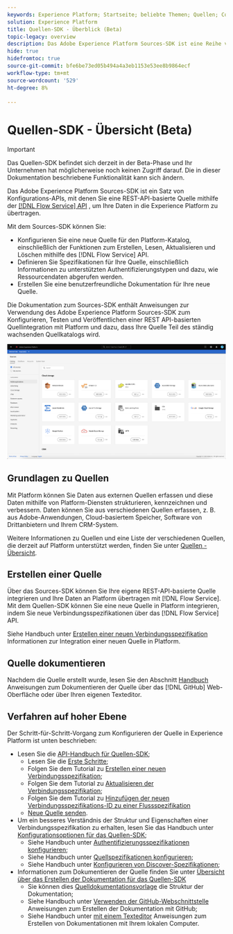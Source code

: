 ```yaml
---
keywords: Experience Platform; Startseite; beliebte Themen; Quellen; Connectoren; Quell-Connectoren; Quellen-SDK; SDK
solution: Experience Platform
title: Quellen-SDK - Überblick (Beta)
topic-legacy: overview
description: Das Adobe Experience Platform Sources-SDK ist eine Reihe von Konfigurations-APIs, mit denen Sie eine REST-API-basierte Quelle mithilfe der Flow Service-API integrieren können, um Ihre Daten in die Experience Platform zu übertragen.
hide: true
hidefromtoc: true
source-git-commit: bfe6be73ed05b494a4a3eb1153e53ee8b9864ecf
workflow-type: tm+mt
source-wordcount: '529'
ht-degree: 8%

---
```


# Quellen-SDK - Übersicht (Beta)

>[!IMPORTANT]
>
>Das Quellen-SDK befindet sich derzeit in der Beta-Phase und Ihr Unternehmen hat möglicherweise noch keinen Zugriff darauf. Die in dieser Dokumentation beschriebene Funktionalität kann sich ändern.

Das Adobe Experience Platform Sources-SDK ist ein Satz von Konfigurations-APIs, mit denen Sie eine REST-API-basierte Quelle mithilfe der [[!DNL Flow Service] API](https://www.adobe.io/experience-platform-apis/references/flow-service/) , um Ihre Daten in die Experience Platform zu übertragen.

Mit dem Sources-SDK können Sie:

* Konfigurieren Sie eine neue Quelle für den Platform-Katalog, einschließlich der Funktionen zum Erstellen, Lesen, Aktualisieren und Löschen mithilfe des [!DNL Flow Service] API.
* Definieren Sie Spezifikationen für Ihre Quelle, einschließlich Informationen zu unterstützten Authentifizierungstypen und dazu, wie Ressourcendaten abgerufen werden.
* Erstellen Sie eine benutzerfreundliche Dokumentation für Ihre neue Quelle.

Die Dokumentation zum Sources-SDK enthält Anweisungen zur Verwendung des Adobe Experience Platform Sources-SDK zum Konfigurieren, Testen und Veröffentlichen einer REST API-basierten Quellintegration mit Platform und dazu, dass Ihre Quelle Teil des ständig wachsenden Quellkatalogs wird.

![Katalog](./assets/catalog.png)

## Grundlagen zu Quellen

Mit Platform können Sie Daten aus externen Quellen erfassen und diese Daten mithilfe von Platform-Diensten strukturieren, kennzeichnen und verbessern. Daten können Sie aus verschiedenen Quellen erfassen, z. B. aus Adobe-Anwendungen, Cloud-basiertem Speicher, Software von Drittanbietern und Ihrem CRM-System.

Weitere Informationen zu Quellen und eine Liste der verschiedenen Quellen, die derzeit auf Platform unterstützt werden, finden Sie unter [Quellen - Übersicht](../home.md).

## Erstellen einer Quelle

Über das Sources-SDK können Sie Ihre eigene REST-API-basierte Quelle integrieren und Ihre Daten an Platform übertragen mit [!DNL Flow Service]. Mit dem Quellen-SDK können Sie eine neue Quelle in Platform integrieren, indem Sie neue Verbindungsspezifikationen über das [!DNL Flow Service] API.

Siehe Handbuch unter [Erstellen einer neuen Verbindungsspezifikation](./api/overview.md) Informationen zur Integration einer neuen Quelle in Platform.

## Quelle dokumentieren

Nachdem die Quelle erstellt wurde, lesen Sie den Abschnitt [Handbuch](./documentation/overview.md) Anweisungen zum Dokumentieren der Quelle über das [!DNL GitHub] Web-Oberfläche oder über Ihren eigenen Texteditor.

## Verfahren auf hoher Ebene

Der Schritt-für-Schritt-Vorgang zum Konfigurieren der Quelle in Experience Platform ist unten beschrieben:

* Lesen Sie die [API-Handbuch für Quellen-SDK](./api/overview.md);
   * Lesen Sie die [Erste Schritte](./api/getting-started.md);
   * Folgen Sie dem Tutorial zu [Erstellen einer neuen Verbindungsspezifikation](./api/create.md);
   * Folgen Sie dem Tutorial zu [Aktualisieren der Verbindungsspezifikation](./api/update-connection-specs.md);
   * Folgen Sie dem Tutorial zu [Hinzufügen der neuen Verbindungsspezifikations-ID zu einer Flussspezifikation](./api/update-flow-specs.md)
   * [Neue Quelle senden](./api/submit.md).
* Um ein besseres Verständnis der Struktur und Eigenschaften einer Verbindungsspezifikation zu erhalten, lesen Sie das Handbuch unter [Konfigurationsoptionen für das Quellen-SDK](./config/config.md);
   * Siehe Handbuch unter [Authentifizierungsspezifikationen konfigurieren](./config/authspec.md);
   * Siehe Handbuch unter [Quellspezifikationen konfigurieren](./config/sourcespec.md);
   * Siehe Handbuch unter [Konfigurieren von Discover-Spezifikationen](./config/explorespec.md);
* Informationen zum Dokumentieren der Quelle finden Sie unter [Übersicht über das Erstellen der Dokumentation für das Quellen-SDK](./documentation/overview.md)
   * Sie können dies [Quelldokumentationsvorlage](./documentation/template.md) die Struktur der Dokumentation;
   * Siehe Handbuch unter [Verwenden der GitHub-Webschnittstelle](./documentation/github.md) Anweisungen zum Erstellen der Dokumentation mit GitHub;
   * Siehe Handbuch unter [mit einem Texteditor](./documentation/text-editor.md) Anweisungen zum Erstellen von Dokumentationen mit Ihrem lokalen Computer.

